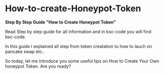 # How-to-create-Honeypot-Token

**Step By Step Guide "How to Create Honeypot Token"**

Read Step by step guide for all information and in bsc-code you will find bsc-code.

In this guide I explained all step from token creatation to how to lauch on pancake swap etc..

So today, let me introduce you some useful tips on How to Create Your Own honeypot Token. Are you ready?

